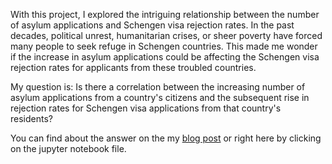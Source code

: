 With this project, I explored the intriguing relationship between the number of asylum applications and Schengen visa rejection rates. In the past decades, political unrest, humanitarian crises, or sheer poverty have forced many people to seek refuge in Schengen countries. This made me wonder if the increase in asylum applications could be affecting the Schengen visa rejection rates for applicants from these troubled countries. 

My question is: Is there a correlation between the increasing number of asylum applications from a country's citizens and the subsequent rise in rejection rates for Schengen visa applications from that country's residents?

You can find about the answer on the my [blog post](https:https://ayusuftatli.wordpress.com/2023/04/05/asylum-applications-and-schengen-visa-rejection-rates-exploring-the-connection-python-and-tableau/) or right here by clicking on the jupyter notebook file.
